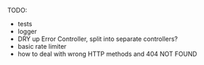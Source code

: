 TODO: 
- tests
- logger
- DRY up Error Controller, split into separate controllers?
- basic rate limiter 
- how to deal with wrong HTTP methods and 404 NOT FOUND